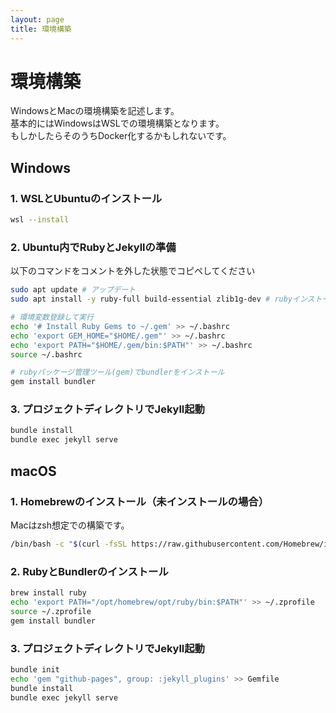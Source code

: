 ```yaml
---
layout: page
title: 環境構築
---
```

# 環境構築

WindowsとMacの環境構築を記述します。
<br>基本的にはWindowsはWSLでの環境構築となります。
<br>もしかしたらそのうちDocker化するかもしれないです。

## Windows

### 1. WSLとUbuntuのインストール

```sh
wsl --install
```

### 2. Ubuntu内でRubyとJekyllの準備

以下のコマンドをコメントを外した状態でコピペしてください

```sh
sudo apt update # アップデート
sudo apt install -y ruby-full build-essential zlib1g-dev # rubyインストール

# 環境変数登録して実行
echo '# Install Ruby Gems to ~/.gem' >> ~/.bashrc　
echo 'export GEM_HOME="$HOME/.gem"' >> ~/.bashrc
echo 'export PATH="$HOME/.gem/bin:$PATH"' >> ~/.bashrc
source ~/.bashrc

# rubyパッケージ管理ツール(gem)でbundlerをインストール
gem install bundler
```

### 3. プロジェクトディレクトリでJekyll起動

```sh
bundle install
bundle exec jekyll serve
```

## macOS

### 1. Homebrewのインストール（未インストールの場合）

Macはzsh想定での構築です。

```bash
/bin/bash -c "$(curl -fsSL https://raw.githubusercontent.com/Homebrew/install/HEAD/install.sh)"
```

### 2. RubyとBundlerのインストール

```bash
brew install ruby
echo 'export PATH="/opt/homebrew/opt/ruby/bin:$PATH"' >> ~/.zprofile
source ~/.zprofile
gem install bundler
```

### 3. プロジェクトディレクトリでJekyll起動

```bash
bundle init
echo 'gem "github-pages", group: :jekyll_plugins' >> Gemfile
bundle install
bundle exec jekyll serve
```
